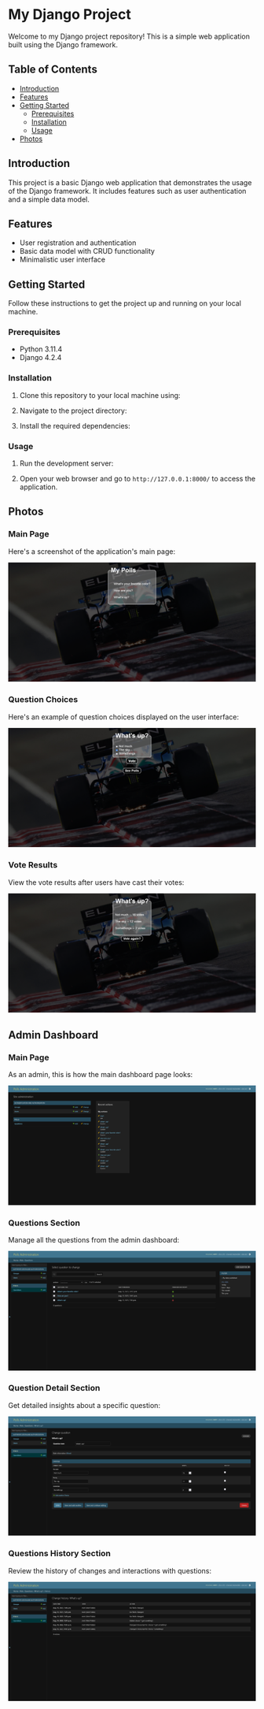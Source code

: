 # My Django Project

Welcome to my Django project repository! This is a simple web application built using the Django framework.

## Table of Contents
- [Introduction](#introduction)
- [Features](#features)
- [Getting Started](#getting-started)
  - [Prerequisites](#prerequisites)
  - [Installation](#installation)
  - [Usage](#usage)
- [Photos](#photos)

## Introduction
This project is a basic Django web application that demonstrates the usage of the Django framework. It includes features such as user authentication and a simple data model.

## Features
- User registration and authentication
- Basic data model with CRUD functionality
- Minimalistic user interface

## Getting Started
Follow these instructions to get the project up and running on your local machine.

### Prerequisites
- Python 3.11.4
- Django 4.2.4

### Installation
1. Clone this repository to your local machine using:

2. Navigate to the project directory:

3. Install the required dependencies:

### Usage
1. Run the development server:

2. Open your web browser and go to `http://127.0.0.1:8000/` to access the application.

## Photos

### Main Page

Here's a screenshot of the application's main page:

![Main Page](images/Screen%20Shot%202023-08-20%20at%2023.09.30-fullpage.png)

### Question Choices

Here's an example of question choices displayed on the user interface:

![Question Choices](images/Screen%20Shot%202023-08-20%20at%2023.09.38-fullpage.png)

### Vote Results

View the vote results after users have cast their votes:

![Vote Results](images/Screen%20Shot%202023-08-20%20at%2023.09.42-fullpage.png)

## Admin Dashboard

### Main Page

As an admin, this is how the main dashboard page looks:

![Admin Dashboard Main Page](images/Screen%20Shot%202023-08-20%20at%2023.09.55-fullpage.png)

### Questions Section

Manage all the questions from the admin dashboard:

![Admin Dashboard Questions](images/Screen%20Shot%202023-08-20%20at%2023.09.58-fullpage.png)

### Question Detail Section

Get detailed insights about a specific question:

![Admin Dashboard Question Detail](images/Screen%20Shot%202023-08-20%20at%2023.10.03-fullpage.png)

### Questions History Section

Review the history of changes and interactions with questions:

![Admin Dashboard Questions History](images/Screen%20Shot%202023-08-20%20at%2023.10.08-fullpage.png)





